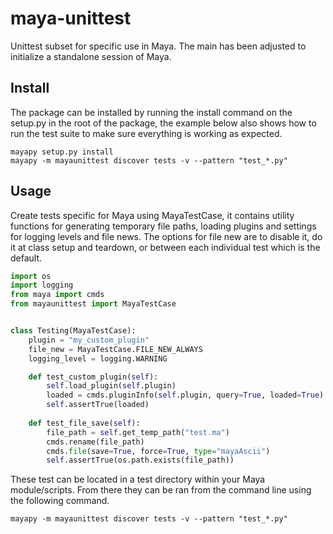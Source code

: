 # maya-unittest
Unittest subset for specific use in Maya. The main has been adjusted to 
initialize a standalone session of Maya.

## Install
The package can be installed by running the install command on the setup.py
in the root of the package, the example below also shows how to run the test
suite to make sure everything is working as expected.
```
mayapy setup.py install
mayapy -m mayaunittest discover tests -v --pattern "test_*.py"
```

## Usage
Create tests specific for Maya using MayaTestCase, it contains utility 
functions for generating temporary file paths, loading plugins and settings 
for logging levels and file news. The options for file new are to disable it,
do it at class setup and teardown, or between each individual test which is 
the default.

```python
import os
import logging
from maya import cmds
from mayaunittest import MayaTestCase


class Testing(MayaTestCase):
    plugin = "my_custom_plugin"
    file_new = MayaTestCase.FILE_NEW_ALWAYS
    logging_level = logging.WARNING 

    def test_custom_plugin(self):
        self.load_plugin(self.plugin)
        loaded = cmds.pluginInfo(self.plugin, query=True, loaded=True)
        self.assertTrue(loaded)
    
    def test_file_save(self):
        file_path = self.get_temp_path("test.ma")
        cmds.rename(file_path)
        cmds.file(save=True, force=True, type="mayaAscii")
        self.assertTrue(os.path.exists(file_path))

```

These test can be located in a test directory within your Maya module/scripts.
From there they can be ran from the command line using the following command.

```
mayapy -m mayaunittest discover tests -v --pattern "test_*.py"
```